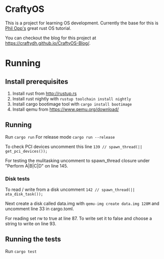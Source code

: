 # CraftyOS
This is a project for learning OS development.
Currently the base for this is [Phil Opp's](https://os.phil-opp.com/) great rust OS tutorial.

You can checkout the blog for this project at https://craftydh.github.io/CraftyOS-Blog/.

# Running
## Install prerequisites
1. Install rust from http://rustup.rs
2. Install rust nightly with ```rustup toolchain install nightly```
3. Install cargo bootimage tool with ```cargo install bootimage``` 
4. Install qemu from https://www.qemu.org/download/

## Running
Run ```cargo run```
For release mode ```cargo run --release```

To check PCI devices uncomment this line ```139 // spawn_thread(|| get_pci_devices());```

For testing the mulitasking uncomment to spawn_thread closure under "Perform A|B|C|D" on line 145.

### Disk tests
To read / write from a disk uncomment ```142 // spawn_thread(|| ata_disk_task());```

Next create a disk called data.img with ```qemu-img create data.img 128M``` and uncomment line 33 in cargo.toml.

For reading set rw to true at line 87.
To write set it to false and choose a string to write on line 93.

## Running the tests
Run ```cargo test```
